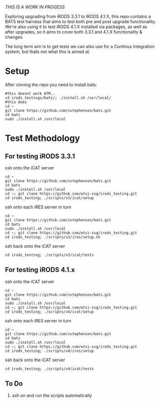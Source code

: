 
*THIS IS A WORK IN PROGESS*

Exploring upgrading from iRODS 3.3.1 to iRODS 4.1.X, this repo contains a BATS test 
harness that aims to test both pre and post upgrade functionality. We're also using it to test iRODS 4.1.X installed via packages, as well as after upgrades, so it aims to cover both 3.3.1 and 4.1.X functionality & changes.

The long term aim is to get tests we can also use for a Continus Integration system, but thats not what this is aimed at.


Setup
=====

After cloning the repo you need to install bats:  
```
#this doesnt work ATM..
cd irods_testings/bats/; ./install.sh /usr/local/
#this does
cd ~
git clone https://github.com/sstephenson/bats.git
cd bats
sudo ./install.sh /usr/local
```

Test Methodology
================

For testing iRODS 3.3.1
-----------------------

ssh onto the iCAT server
```
cd ~
git clone https://github.com/sstephenson/bats.git
cd bats
sudo ./install.sh /usr/local
cd ~; git clone https://github.com/wtsi-ssg/irods_testing.git
cd irods_testing; ./scripts/v3/icat/setup
```

ssh onto each iRES server in turn
```
cd ~
git clone https://github.com/sstephenson/bats.git
cd bats
sudo ./install.sh /usr/local
cd ~; git clone https://github.com/wtsi-ssg/irods_testing.git
cd irods_testing; ./scripts/v3/ires/setup.sh
```
ssh back onto the iCAT server 
```
cd irods_testing; ./scripts/v3/icat/tests
```


For testing iRODS 4.1.x
-----------------------

ssh onto the iCAT server
```
cd ~
git clone https://github.com/sstephenson/bats.git
cd bats
sudo ./install.sh /usr/local
cd ~; git clone https://github.com/wtsi-ssg/irods_testing.git
cd irods_testing; ./scripts/v4/icat/setup
```

ssh onto each iRES server in turn
```
cd ~
git clone https://github.com/sstephenson/bats.git
cd bats
sudo ./install.sh /usr/local
cd ~; git clone https://github.com/wtsi-ssg/irods_testing.git
cd irods_testing; ./scripts/v4/ires/setup
```
ssh back onto the iCAT server 
```
cd irods_testing; ./scripts/v4/icat/tests
```
To Do
-----

  1. ssh on and run the scripts automatically
